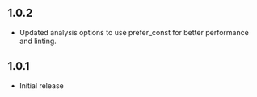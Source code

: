 ## 1.0.2

* Updated analysis options to use prefer_const for better performance and linting.


## 1.0.1

* Initial release


